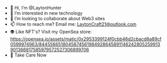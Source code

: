 - 👋 Hi, I’m @LaytonHunter
- 👀 I’m interested in new technology 
- 💞️ I’m looking to collaborate about Web3 sites
- 📫 How to reach me? Email me: LaytonCraft21@outlook.com
- 👽 Like NFT's? Visit my OpenSea store: https://opensea.io/assets/matic/0x2953399124f0cbb46d2cbacd8a89cf0599974963/8445566518045874561984928645891146242805259913901366817585979572527306899706 
- 🤠 Take Care Now  
<!---
LaytonHunter/LaytonHunter is a ✨ special ✨ repository because its `README.md` (this file) appears on your GitHub profile.
You can click the Preview link to take a look at your changes.
--->
